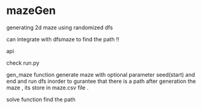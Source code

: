 # mazeGen

generating 2d maze using randomized dfs

can integrate with dfsmaze to find the path !!


api

check run.py

gen_maze function generate maze with optional parameter seed(start) and end  and run dfs inorder to gurantee that there is a path
after generation the maze , its store in maze.csv file .

solve function find the path 
